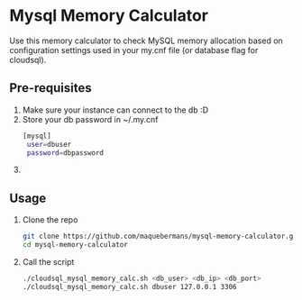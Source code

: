 # Mysql Memory Calculator
Use this memory calculator to check MySQL memory allocation based on configuration settings used in your my.cnf file (or database flag for cloudsql).

## Pre-requisites
1. Make sure your instance can connect to the db :D
2. Store your db password in ~/.my.cnf
   ```bash
   [mysql]
    user=dbuser
    password=dbpassword
   ```
3. 

## Usage
1. Clone the repo
   ```bash
   git clone https://github.com/maquebermans/mysql-memory-calculator.git
   cd mysql-memory-calculator
   ```
2. Call the script
   ```bash
   ./cloudsql_mysql_memory_calc.sh <db_user> <db_ip> <db_port>
   ./cloudsql_mysql_memory_calc.sh dbuser 127.0.0.1 3306
   ```
   
